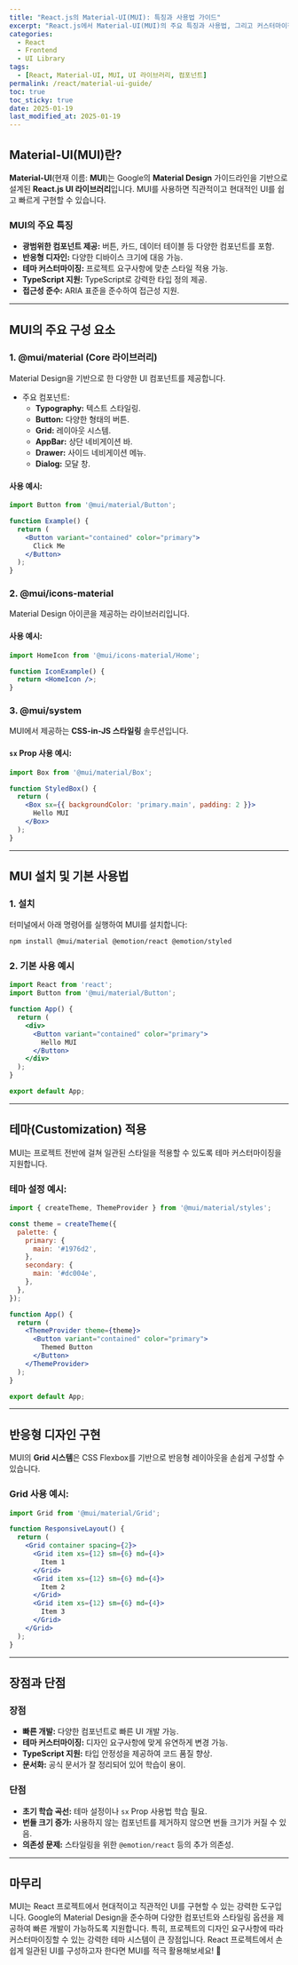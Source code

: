 ```yaml
---
title: "React.js의 Material-UI(MUI): 특징과 사용법 가이드"
excerpt: "React.js에서 Material-UI(MUI)의 주요 특징과 사용법, 그리고 커스터마이징 방법을 코드 예제와 함께 자세히 설명합니다."
categories:
  - React
  - Frontend
  - UI Library
tags:
  - [React, Material-UI, MUI, UI 라이브러리, 컴포넌트]
permalink: /react/material-ui-guide/
toc: true
toc_sticky: true
date: 2025-01-19
last_modified_at: 2025-01-19
---
```


## Material-UI(MUI)란?

**Material-UI**(현재 이름: **MUI**)는 Google의 **Material Design** 가이드라인을 기반으로 설계된 **React.js UI 라이브러리**입니다. MUI를 사용하면 직관적이고 현대적인 UI를 쉽고 빠르게 구현할 수 있습니다.

### MUI의 주요 특징
- **광범위한 컴포넌트 제공:** 버튼, 카드, 데이터 테이블 등 다양한 컴포넌트를 포함.
- **반응형 디자인:** 다양한 디바이스 크기에 대응 가능.
- **테마 커스터마이징:** 프로젝트 요구사항에 맞춘 스타일 적용 가능.
- **TypeScript 지원:** TypeScript로 강력한 타입 정의 제공.
- **접근성 준수:** ARIA 표준을 준수하여 접근성 지원.

---

## MUI의 주요 구성 요소

### 1. **@mui/material (Core 라이브러리)**
Material Design을 기반으로 한 다양한 UI 컴포넌트를 제공합니다.
- 주요 컴포넌트:
  - **Typography:** 텍스트 스타일링.
  - **Button:** 다양한 형태의 버튼.
  - **Grid:** 레이아웃 시스템.
  - **AppBar:** 상단 네비게이션 바.
  - **Drawer:** 사이드 네비게이션 메뉴.
  - **Dialog:** 모달 창.

#### 사용 예시:
```jsx
import Button from '@mui/material/Button';

function Example() {
  return (
    <Button variant="contained" color="primary">
      Click Me
    </Button>
  );
}
```

### 2. **@mui/icons-material**
Material Design 아이콘을 제공하는 라이브러리입니다.

#### 사용 예시:
```jsx
import HomeIcon from '@mui/icons-material/Home';

function IconExample() {
  return <HomeIcon />;
}
```

### 3. **@mui/system**
MUI에서 제공하는 **CSS-in-JS 스타일링** 솔루션입니다.

#### `sx` Prop 사용 예시:
```jsx
import Box from '@mui/material/Box';

function StyledBox() {
  return (
    <Box sx={{ backgroundColor: 'primary.main', padding: 2 }}>
      Hello MUI
    </Box>
  );
}
```

---

## MUI 설치 및 기본 사용법

### 1. 설치
터미널에서 아래 명령어를 실행하여 MUI를 설치합니다:
```bash
npm install @mui/material @emotion/react @emotion/styled
```

### 2. 기본 사용 예시
```jsx
import React from 'react';
import Button from '@mui/material/Button';

function App() {
  return (
    <div>
      <Button variant="contained" color="primary">
        Hello MUI
      </Button>
    </div>
  );
}

export default App;
```

---

## 테마(Customization) 적용
MUI는 프로젝트 전반에 걸쳐 일관된 스타일을 적용할 수 있도록 테마 커스터마이징을 지원합니다.

### 테마 설정 예시:
```jsx
import { createTheme, ThemeProvider } from '@mui/material/styles';

const theme = createTheme({
  palette: {
    primary: {
      main: '#1976d2',
    },
    secondary: {
      main: '#dc004e',
    },
  },
});

function App() {
  return (
    <ThemeProvider theme={theme}>
      <Button variant="contained" color="primary">
        Themed Button
      </Button>
    </ThemeProvider>
  );
}

export default App;
```

---

## 반응형 디자인 구현
MUI의 **Grid 시스템**은 CSS Flexbox를 기반으로 반응형 레이아웃을 손쉽게 구성할 수 있습니다.

### Grid 사용 예시:
```jsx
import Grid from '@mui/material/Grid';

function ResponsiveLayout() {
  return (
    <Grid container spacing={2}>
      <Grid item xs={12} sm={6} md={4}>
        Item 1
      </Grid>
      <Grid item xs={12} sm={6} md={4}>
        Item 2
      </Grid>
      <Grid item xs={12} sm={6} md={4}>
        Item 3
      </Grid>
    </Grid>
  );
}
```

---

## 장점과 단점

### 장점
- **빠른 개발:** 다양한 컴포넌트로 빠른 UI 개발 가능.
- **테마 커스터마이징:** 디자인 요구사항에 맞게 유연하게 변경 가능.
- **TypeScript 지원:** 타입 안정성을 제공하여 코드 품질 향상.
- **문서화:** 공식 문서가 잘 정리되어 있어 학습이 용이.

### 단점
- **초기 학습 곡선:** 테마 설정이나 `sx` Prop 사용법 학습 필요.
- **번들 크기 증가:** 사용하지 않는 컴포넌트를 제거하지 않으면 번들 크기가 커질 수 있음.
- **의존성 문제:** 스타일링을 위한 `@emotion/react` 등의 추가 의존성.

---

## 마무리

MUI는 React 프로젝트에서 현대적이고 직관적인 UI를 구현할 수 있는 강력한 도구입니다. Google의 Material Design을 준수하며 다양한 컴포넌트와 스타일링 옵션을 제공하여 빠른 개발이 가능하도록 지원합니다. 특히, 프로젝트의 디자인 요구사항에 따라 커스터마이징할 수 있는 강력한 테마 시스템이 큰 장점입니다. React 프로젝트에서 손쉽게 일관된 UI를 구성하고자 한다면 MUI를 적극 활용해보세요! 🎉

